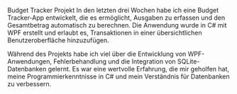Budget Tracker Projekt
In den letzten drei Wochen habe ich eine Budget Tracker-App entwickelt, die es ermöglicht, Ausgaben zu erfassen und den Gesamtbetrag automatisch zu berechnen. Die Anwendung wurde in C# mit WPF erstellt und erlaubt es, Transaktionen in einer übersichtlichen Benutzeroberfläche hinzuzufügen.

Während des Projekts habe ich viel über die Entwicklung von WPF-Anwendungen, Fehlerbehandlung und die Integration von SQLite-Datenbanken gelernt. Es war eine wertvolle Erfahrung, die mir geholfen hat, meine Programmierkenntnisse in C# und mein Verständnis für Datenbanken zu verbessern.

